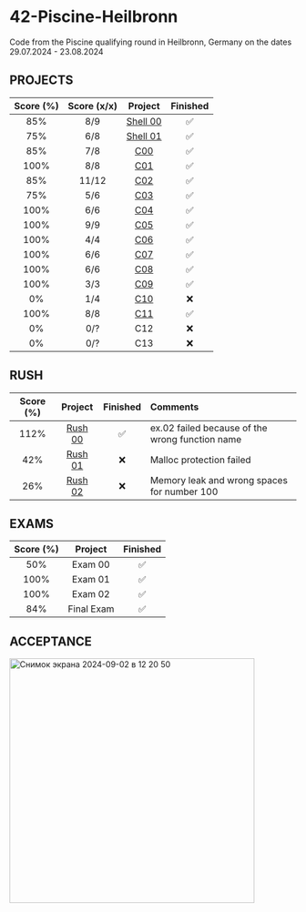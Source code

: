 # 42-Piscine-Heilbronn
Code from the Piscine qualifying round in Heilbronn, Germany on the dates 29.07.2024 - 23.08.2024

## PROJECTS

| Score (%) | Score (x/x) | Project              | Finished |
| :---:     | :---:       | :---:                | :---:    |
| 85%       | 8/9         | [Shell 00](Shell_00) | ✅       |
| 75%       | 6/8         | [Shell 01](Shell_01) | ✅       |
| 85%       | 7/8         | [C00](C00)           | ✅       |
| 100%      | 8/8         | [C01](C01)           | ✅       |
| 85%       | 11/12       | [C02](C02)           | ✅       |
| 75%       | 5/6         | [C03](C03)           | ✅       |
| 100%      | 6/6         | [C04](C04)           | ✅       |
| 100%      | 9/9         | [C05](C05)           | ✅       |
| 100%      | 4/4         | [C06](C06)           | ✅       |
| 100%      | 6/6         | [C07](C07)           | ✅       |
| 100%      | 6/6         | [C08](C08)           | ✅       |
| 100%      | 3/3         | [C09](C09)           | ✅       |
| 0%        | 1/4         | [C10](C10)           | ❌       |
| 100%      | 8/8         | [C11](C11)           | ✅       |
| 0%        | 0/?         | C12                  | ❌       |
| 0%        | 0/?         | C13                  | ❌       |

## RUSH

| Score (%) | Project                 | Finished | Comments                                          |
| :---:     | :---:                   | :---:    | :---                                              |
| 112%      | [Rush 00](Rush_00/ex00) | ✅       | ex.02 failed because of the wrong function name   |
| 42%       | [Rush 01](Rush_01/ex00) | ❌       | Malloc protection failed                          |
| 26%       | [Rush 02](Rush_02/ex00) | ❌       | Memory leak and wrong spaces for number 100       |

## EXAMS 

| Score (%) | Project    | Finished |
| :---:     | :---:      | :---:    |
| 50%       | Exam 00    | ✅       |
| 100%      | Exam 01    | ✅       |
| 100%      | Exam 02    | ✅       |
| 84%       | Final Exam | ✅       |

## ACCEPTANCE 

<img width="430" alt="Снимок экрана 2024-09-02 в 12 20 50" src="https://github.com/user-attachments/assets/455a6190-c2ac-4fbc-bc3e-e18f937d9b26">

